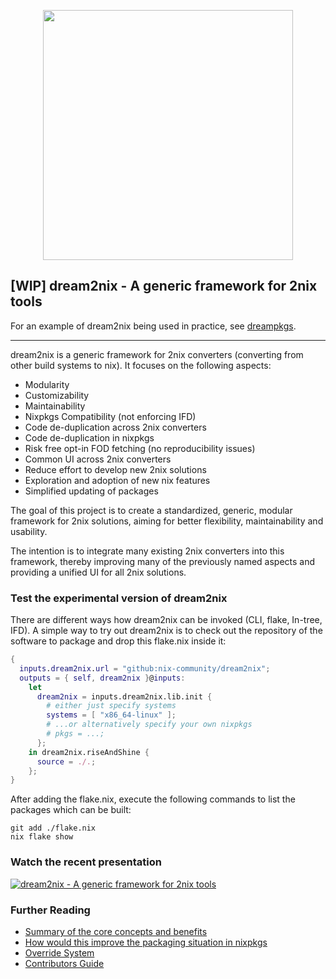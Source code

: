 <p align="center">
<img width="400" src="https://gist.githubusercontent.com/DavHau/755fed3774e89c0b9b8953a0a25309fa/raw/e2a12a60ae49aa5eb11b42775abdd1652dbe63c0/dream2nix-01.png">
</p>

## [WIP] dream2nix - A generic framework for 2nix tools

For an example of dream2nix being used in practice, see [dreampkgs](https://github.com/DavHau/dreampkgs).

---
dream2nix is a generic framework for 2nix converters (converting from other build systems to nix).
It focuses on the following aspects:

- Modularity
- Customizability
- Maintainability
- Nixpkgs Compatibility (not enforcing IFD)
- Code de-duplication across 2nix converters
- Code de-duplication in nixpkgs
- Risk free opt-in FOD fetching (no reproducibility issues)
- Common UI across 2nix converters
- Reduce effort to develop new 2nix solutions
- Exploration and adoption of new nix features
- Simplified updating of packages

The goal of this project is to create a standardized, generic, modular framework for 2nix solutions, aiming for better flexibility, maintainability and usability.

The intention is to integrate many existing 2nix converters into this framework, thereby improving many of the previously named aspects and providing a unified UI for all 2nix solutions.

### Test the experimental version of dream2nix
There are different ways how dream2nix can be invoked (CLI, flake, In-tree, IFD). A simple way to try out dream2nix is to check out the repository of the software to package and drop this flake.nix inside it:
```nix
{
  inputs.dream2nix.url = "github:nix-community/dream2nix";
  outputs = { self, dream2nix }@inputs:
    let
      dream2nix = inputs.dream2nix.lib.init {
        # either just specify systems
        systems = [ "x86_64-linux" ];
        # ...or alternatively specify your own nixpkgs
        # pkgs = ...;
      };
    in dream2nix.riseAndShine {
      source = ./.;
    };
}
```
After adding the flake.nix, execute the following commands to list the packages which can be built:
```shell
git add ./flake.nix
nix flake show
```

### Watch the recent presentation
[![dream2nix - A generic framework for 2nix tools](https://gist.githubusercontent.com/DavHau/755fed3774e89c0b9b8953a0a25309fa/raw/3c8b2c56f5fca3bf5c343ffc179136eef39d4d6a/dream2nix-youtube-talk.png)](https://www.youtube.com/watch?v=jqCfHMvCsfQ)

### Further Reading

- [Summary of the core concepts and benefits](/docs/concepts-and-benefits.md)
- [How would this improve the packaging situation in nixpkgs](/docs/nixpkgs-improvements.md)
- [Override System](/docs/override-system.md)
- [Contributors Guide](/docs/contributors-guide.md)
